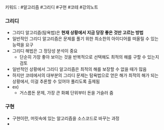 키워드  : #알고리즘 #그리디 #구현 #코테 #강의노트 
### 그리디
- 그리디 알고리즘(탐욕법)은 **현재 상황에서 지금 당장 좋은 것만 고르는 방법**
- 일반적인 그리디 알고리즘은 문제를 풀기 위한 최소한의 아이디어를 떠올릴 수 있는 능력을 요구
- 그리디 해법은 그 정당성 분석이 중요
	- 단순히 가장 좋아 보이는 것을 반복적으로 선택해도 최적의 해를 구할 수 있는지 검토
- 일반적인 상황에서 그리디 알고리즘은 최적의 해를 보장할 수 없을 때가 많음
- 하지만 코테에서의 대부분의 그리디 문제는 탐욕법으로 얻은 해가 최적의 해가 되는 상황에서, 이걸 추론할 수 있어야 풀리도록 출제됨
- ex) 
	- 거스름돈 문제, 가장 큰 화폐 단위부터 돈을 거슬러 줌 
### 구현
- 구현이란, 머릿속에 있는 알고리즘을 소스코드로 바꾸는 과정
- 